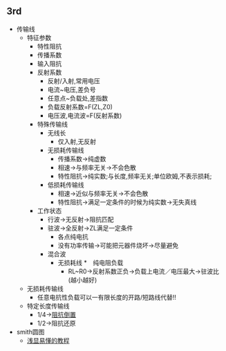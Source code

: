 ## 3rd
* 传输线
	* 特征参数
		* 特性阻抗
		* 传播系数
		* 输入阻抗
		* 反射系数
			* 反射/入射,常用电压
			* 电流~电压,差负号
			* 任意点~负载处,差指数
			* 负载反射系数=F(ZL,Z0)
			* 电压波,电流波=F(反射系数)
		* 特殊传输线
			* 无线长
				* 仅入射,无反射
			* 无损耗传输线
				* 传播系数->纯虚数
				* 相速->与频率无关->不会色散
				* 特性阻抗->纯实数;与长度,频率无关;单位欧姆,不表示损耗;
			* 低损耗传输线
				* 相速->近似与频率无关->不会色散
				* 特性阻抗->满足一定条件的时候为纯实数->无失真线
		* 工作状态
			* 行波->无反射->阻抗匹配
			* 驻波->全反射->ZL满足一定条件
				* 各点纯电抗
				* 没有功率传输->可能把元器件烧坏->尽量避免
			* 混合波
				* 无损耗线
				*　纯电阻负载
					* RL~R0->反射系数正负->负载上电流／电压最大->驻波比(越小越好)
	* 无损耗传输线
		* 任意电抗性负载可以一有限长度的开路/短路线代替!!
	* 特定长度传输线
		* 1/4->[阻抗倒置](http://tieba.baidu.com/p/873361142?pn=10)
		* 1/2->阻抗还原
* smith圆图
	* [浅显易懂的教程](https://www.bbsmax.com/A/gGdXVX0WJ4/)

